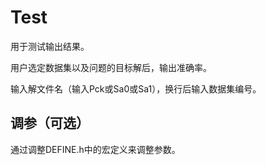 # Test
用于测试输出结果。

用户选定数据集以及问题的目标解后，输出准确率。

输入解文件名（输入Pck或Sa0或Sa1），换行后输入数据集编号。

## 调参（可选）
通过调整DEFINE.h中的宏定义来调整参数。